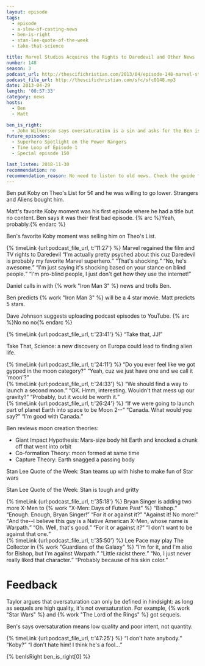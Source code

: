 ```yaml
---
layout: episode
tags:
  - episode
  - a-slew-of-casting-news
  - ben-is-right
  - stan-lee-quote-of-the-week
  - take-that-science

title: Marvel Studios Acquires the Rights to Daredevil and Other News
number: 148
season: 3
podcast_url: http://thescifichristian.com/2013/04/episode-148-marvel-studios-acquires-the-rights-to-daredevil-and-other-news/
podcast_file_url: http://thescifichristian.com/sfc/sfc0148.mp3
date: 2013-04-29
length: '00:57:33'
category: news
hosts:
  - Ben
  - Matt

ben_is_right:
  - John Wilkerson says oversaturation is a sin and asks for the Ben is Right song
future_episodes:
  - Superhero Spotlight on the Power Rangers
  - Time Loop of Episode 1
  - Special episode 150

last_listen: 2018-11-30
recommendation: no
recommendation_reason: No need to listen to old news. Check the guide for what's interesting in hindsight.
---
```

Ben put Koby on Theo's List for 5¢ and he was willing to go lower. Strangers and Aliens bought him.

Matt's favorite Koby moment was his first episode where he had a title but no content. Ben says it was their first bad episode. {% arc %}Yeah, probably.{% endarc %}

Ben's favorite Koby moment was selling him on Theo's List. 

<div class="quote">
  {% timeLink {url:podcast_file_url, t:'11:27'} %}
  <span class="quote-context is-size-6">Marvel regained the film and TV rights to Daredevil</span>
  <q class="ben">I'm actually pretty psyched about this cuz Daredevil is probably my favorite Marvel superhero.</q>
  <q class="matt">That's shocking.</q>
  <q class="ben">No, he's awesome.</q>
  <q class="matt">I'm just saying it's shocking based on your stance on blind people.</q>
  <q class="ben">I'm pro-blind people, I just don't get how they use the internet!</q>
</div>

Daniel calls in with {% work "Iron Man 3" %} news and trolls Ben. 

Ben predicts {% work "Iron Man 3" %} will be a 4 star movie. Matt predicts 5 stars.

Dave Johnson suggests uploading podcast episodes to YouTube. {% arc %}No no no{% endarc %}

<div class="quote">
  {% timeLink {url:podcast_file_url, t:'23:41'} %}
  <q class="ben">Take that, JJ!</q>
</div>

Take That, Science: a new discovery on Europa could lead to finding alien life. 

<div class="quote">
  {% timeLink {url:podcast_file_url, t:'24:11'} %}
  <q class="ben">Do you ever feel like we got gypped in the moon category?</q>
  <q class="matt">Yeah, cuz we just have one and we call it 'moon'?</q>
</div>

<div class="quote">
  {% timeLink {url:podcast_file_url, t:'24:33'} %}
  <q class="ben">We should find a way to launch a second moon.</q>
  <q class="matt">OK. Hmm, interesting. Wouldn't that mess up our gravity?</q>
  <q class="ben">Probably, but it would be worth it.</q>
</div>

<div class="quote">
  {% timeLink {url:podcast_file_url, t:'26:24'} %}
  <q class="ben">If we were going to launch part of planet Earth into space to be Moon 2--</q>
  <q class="matt">Canada. What would you say?</q>
  <q class="ben">I'm good with Canada.</q>
</div>

Ben reviews moon creation theories: 
- Giant Impact Hypothesis: Mars-size body hit Earth and knocked a chunk off that went into orbit
- Co-formation Theory: moon formed at same time
- Capture Theory: Earth snagged a passing body

Stan Lee Quote of the Week: Stan teams up with hishe to make fun of Star wars

Stan Lee Quote of the Week: Stan is tough and gritty

<div class="quote">
  {% timeLink {url:podcast_file_url, t:'35:18'} %}
  <span class="quote-context is-size-6">Bryan Singer is adding two more X-Men to {% work "X-Men: Days of Future Past" %}</span>
  <q class="matt">Bishop.</q>
  <q class="ben">Enough. Enough, Bryan Singer!</q>
  <q class="matt">For it or against it?</q>
  <q class="ben">Against it! No more!</q>
  <q class="matt">And the--I believe this guy is a Native American X-Men, whose name is Warpath.</q>
  <q class="ben">Oh. Well, that's good.</q>
  <q class="matt">For it or against it?</q>
  <q class="ben">I don't want to be against that one.</q>
</div>

<div class="quote">
  {% timeLink {url:podcast_file_url, t:'35:50'} %}
  <span class="quote-context is-size-6">Lee Pace may play The Collector in {% work "Guardians of the Galaxy" %}</span>
  <q class="matt">I'm for it, and I'm also for Bishop, but I'm against Warpath.</q>
  <q class="ben">Little racist there.</q>
  <q class="matt">No, I just never really liked that character.</q>
  <q class="ben">Probably because of his skin color.</q>
</div>



# Feedback
Taylor argues that oversaturation can only be defined in hindsight: as long as sequels are high quality, it's not oversaturation. For example, {% work "Star Wars" %} and {% work "The Lord of the Rings" %} got sequels.

Ben's says oversaturation means low quality and poor intent, not quantity.

<div class="quote">
  {% timeLink {url:podcast_file_url, t:'47:25'} %}
  <q class="ben">I don't hate anybody.</q>
  <q class="matt">Koby?</q>
  <q class="ben">I don't hate him! I think he's a fool...</q>
</div>

{% benIsRight ben_is_right[0] %}